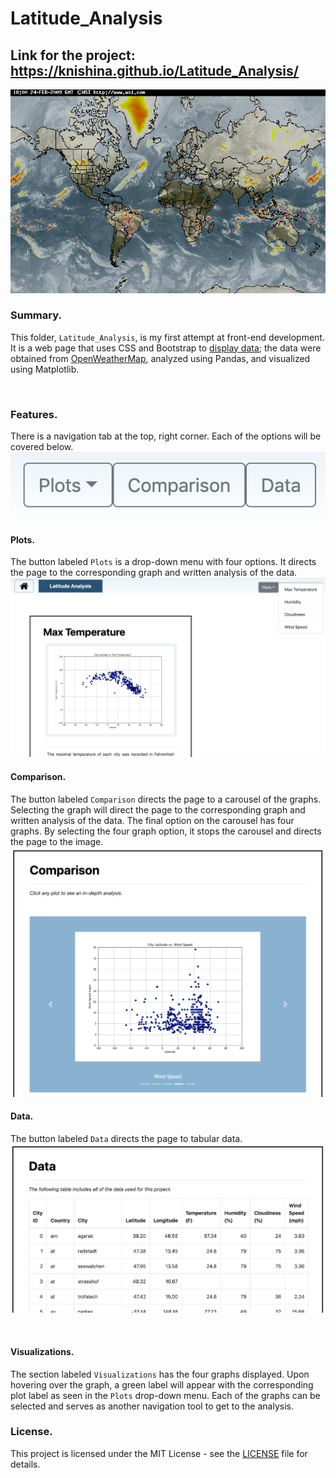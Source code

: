 # Latitude_Analysis

## Link for the project: https://knishina.github.io/Latitude_Analysis/
![Weather Patterns](https://github.com/knishina/Latitude_Analysis/blob/master/Resources/world_map.gif)

### Summary.
This folder, ```Latitude_Analysis```, is my first attempt at front-end development.  It is a web page that uses CSS and Bootstrap to [display data](https://github.com/knishina/uc_berkeley_bootcamp/tree/master/HW06_APIs); the data were obtained from [OpenWeatherMap](https://openweathermap.org/api), analyzed using Pandas, and visualized using Matplotlib.

<br />

### Features.
There is a navigation tab at the top, right corner.  Each of the options will be covered below. 
![Navigation](https://github.com/knishina/Latitude_Analysis/blob/master/Images/01.png) 

#### Plots.
The button labeled `Plots` is a drop-down menu with four options.  It directs the page to the corresponding graph and written analysis of the data. 
![Analysis](https://github.com/knishina/Latitude_Analysis/blob/master/Images/02.png)

#### Comparison.
The button labeled `Comparison` directs the page to a carousel of the graphs.  Selecting the graph will direct the page to the corresponding graph and written analysis of the data.  The final option on the carousel has four graphs.  By selecting the four graph option, it stops the carousel and directs the page to the image. 
![Carousel](https://github.com/knishina/Latitude_Analysis/blob/master/Images/03.png)

#### Data.
The button labeled `Data` directs the page to tabular data. 
![Data](https://github.com/knishina/Latitude_Analysis/blob/master/Images/04.png)

<br />

#### Visualizations.
The section labeled `Visualizations` has the four graphs displayed.  Upon hovering over the graph, a green label will appear with the corresponding plot label as seen in the `Plots` drop-down menu.  Each of the graphs can be selected and serves as another navigation tool to get to the analysis.

### License.
This project is licensed under the MIT License - see the [LICENSE](https://github.com/knishina/Latitude_Analysis/blob/master/LICENSE) file for details.
